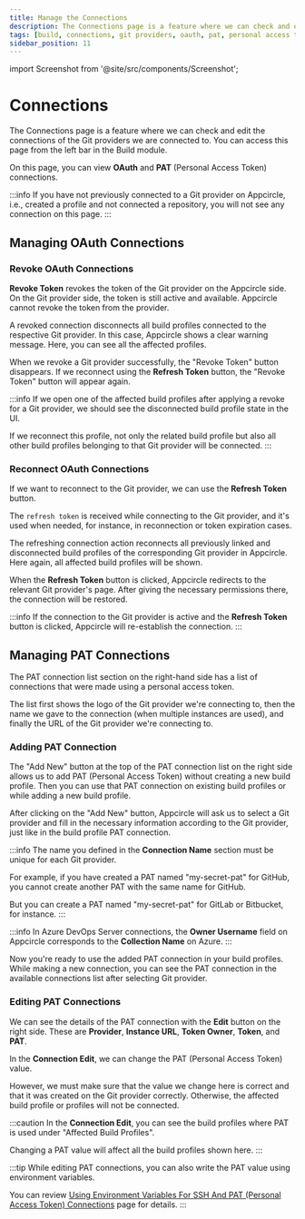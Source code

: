 ```yaml
---
title: Manage the Connections
description: The Connections page is a feature where we can check and edit the connections of the Git providers we are connected to.
tags: [build, connections, git providers, oauth, pat, personal access token]
sidebar_position: 11
---
```


import Screenshot from '@site/src/components/Screenshot';

# Connections

The Connections page is a feature where we can check and edit the connections of the Git providers we are connected to. You can access this page from the left bar in the Build module.

On this page, you can view **OAuth** and **PAT** (Personal Access Token) connections.

<Screenshot url='https://cdn.appcircle.io/docs/assets/connections-all-main-new.png' />

:::info
If you have not previously connected to a Git provider on Appcircle, i.e., created a profile and not connected a repository, you will not see any connection on this page.
:::

## Managing OAuth Connections

### Revoke OAuth Connections

**Revoke Token** revokes the token of the Git provider on the Appcircle side. On the Git provider side, the token is still active and available. Appcircle cannot revoke the token from the provider.

<Screenshot url='https://cdn.appcircle.io/docs/assets/connections-oauth-revoke-new.png' />

A revoked connection disconnects all build profiles connected to the respective Git provider. In this case, Appcircle shows a clear warning message. Here, you can see all the affected profiles.

<Screenshot url='https://cdn.appcircle.io/docs/assets/connections-revoke-modal.png' />

When we revoke a Git provider successfully, the "Revoke Token" button disappears. If we reconnect using the **Refresh Token** button, the "Revoke Token" button will appear again.

<Screenshot url='https://cdn.appcircle.io/docs/assets/connections-revoked-new.png' />

:::info
If we open one of the affected build profiles after applying a revoke for a Git provider, we should see the disconnected build profile state in the UI.

If we reconnect this profile, not only the related build profile but also all other build profiles belonging to that Git provider will be connected.
:::

### Reconnect OAuth Connections

If we want to reconnect to the Git provider, we can use the **Refresh Token** button.

The `refresh token` is received while connecting to the Git provider, and it's used when needed, for instance, in reconnection or token expiration cases.

<Screenshot url='https://cdn.appcircle.io/docs/assets/connections-reconnect-new.png' />

The refreshing connection action reconnects all previously linked and disconnected build profiles of the corresponding Git provider in Appcircle. Here again, all affected build profiles will be shown.

<Screenshot url='https://cdn.appcircle.io/docs/assets/connections-reconnect-modal.png' />

When the **Refresh Token** button is clicked, Appcircle redirects to the relevant Git provider's page. After giving the necessary permissions there, the connection will be restored.

:::info
If the connection to the Git provider is active and the **Refresh Token** button is clicked, Appcircle will re-establish the connection.
:::

## Managing PAT Connections

The PAT connection list section on the right-hand side has a list of connections that were made using a personal access token.

<Screenshot url='https://cdn.appcircle.io/docs/assets/connections-main-pat-new.png' />

The list first shows the logo of the Git provider we're connecting to, then the name we gave to the connection (when multiple instances are used), and finally the URL of the Git provider we're connecting to.

### Adding PAT Connection

The "Add New" button at the top of the PAT connection list on the right side allows us to add PAT (Personal Access Token) without creating a new build profile. Then you can use that PAT connection on existing build profiles or while adding a new build profile.

<Screenshot url='https://cdn.appcircle.io/docs/assets/add-new-main.png' />

After clicking on the "Add New" button, Appcircle will ask us to select a Git provider and fill in the necessary information according to the Git provider, just like in the build profile PAT connection.

<Screenshot url='https://cdn.appcircle.io/docs/assets/connections-select-provider.png' />

:::info
The name you defined in the **Connection Name** section must be unique for each Git provider.

For example, if you have created a PAT named "my-secret-pat" for GitHub, you cannot create another PAT with the same name for GitHub.

But you can create a PAT named "my-secret-pat" for GitLab or Bitbucket, for instance.
:::

<Screenshot url='https://cdn.appcircle.io/docs/assets/connections-fill-provider-new-1.png' />

:::info
In Azure DevOps Server connections, the **Owner Username** field on Appcircle corresponds to the **Collection Name** on Azure.
:::

<Screenshot url='https://cdn.appcircle.io/docs/assets/connection-success-pat.png' />

Now you're ready to use the added PAT connection in your build profiles. While making a new connection, you can see the PAT connection in the available connections list after selecting Git provider.

### Editing PAT Connections

We can see the details of the PAT connection with the **Edit** button on the right side. These are **Provider**, **Instance URL**, **Token Owner**, **Token**, and **PAT**.

<Screenshot url='https://cdn.appcircle.io/docs/assets/connections-pat-detail.png' />

In the **Connection Edit**, we can change the PAT (Personal Access Token) value.

However, we must make sure that the value we change here is correct and that it was created on the Git provider correctly. Otherwise, the affected build profile or profiles will not be connected.

<Screenshot url='https://cdn.appcircle.io/docs/assets/connections-pat-edit.png' />

:::caution
In the **Connection Edit**, you can see the build profiles where PAT is used under "Affected Build Profiles".

Changing a PAT value will affect all the build profiles shown here.
:::

:::tip
While editing PAT connections, you can also write the PAT value using environment variables.

You can review [Using Environment Variables For SSH And PAT (Personal Access Token) Connections](/environment-variables/managing-variables#using-environment-variables-for-ssh-and-pat-personal-access-token-connections-of-the-git-provider) page for details.
:::

